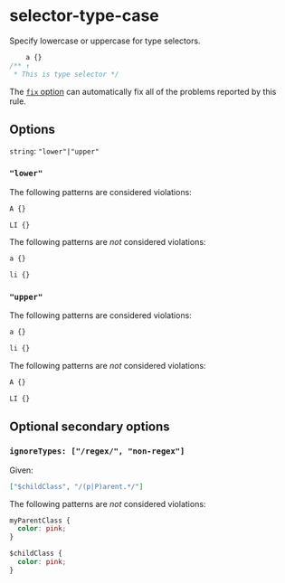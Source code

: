 # selector-type-case

Specify lowercase or uppercase for type selectors.

<!-- prettier-ignore -->
```css
    a {}
/** ↑
 * This is type selector */
```

The [`fix` option](../../../docs/user-guide/usage/options.md#fix) can automatically fix all of the problems reported by this rule.

## Options

`string`: `"lower"|"upper"`

### `"lower"`

The following patterns are considered violations:

<!-- prettier-ignore -->
```css
A {}
```

<!-- prettier-ignore -->
```css
LI {}
```

The following patterns are _not_ considered violations:

<!-- prettier-ignore -->
```css
a {}
```

<!-- prettier-ignore -->
```css
li {}
```

### `"upper"`

The following patterns are considered violations:

<!-- prettier-ignore -->
```css
a {}
```

<!-- prettier-ignore -->
```css
li {}
```

The following patterns are _not_ considered violations:

<!-- prettier-ignore -->
```css
A {}
```

<!-- prettier-ignore -->
```css
LI {}
```

## Optional secondary options

### `ignoreTypes: ["/regex/", "non-regex"]`

Given:

```json
["$childClass", "/(p|P)arent.*/"]
```

The following patterns are _not_ considered violations:

<!-- prettier-ignore -->
```css
myParentClass {
  color: pink;
}

$childClass {
  color: pink;
}
```
